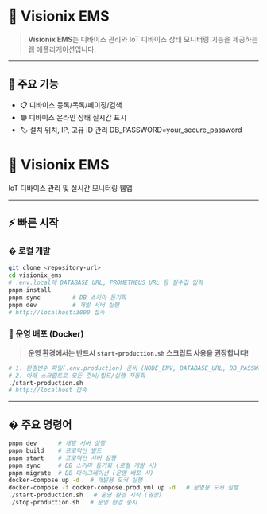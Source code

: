 # 🚀 Visionix EMS

> **Visionix EMS**는 디바이스 관리와 IoT 디바이스 상태 모니터링 기능을 제공하는 웹 애플리케이션입니다.

---

## 🧩 주요 기능

-   📋 디바이스 등록/목록/페이징/검색
-   🟢 디바이스 온라인 상태 실시간 표시
-   🏷️ 설치 위치, IP, 고유 ID 관리
    DB_PASSWORD=your_secure_password

# 🚀 Visionix EMS

IoT 디바이스 관리 및 실시간 모니터링 웹앱

---

## ⚡️ 빠른 시작

### �️ 로컬 개발

```bash
git clone <repository-url>
cd visionix_ems
# .env.local에 DATABASE_URL, PROMETHEUS_URL 등 필수값 입력
pnpm install
pnpm sync         # DB 스키마 동기화
pnpm dev          # 개발 서버 실행
# http://localhost:3000 접속
```


### 🚀 운영 배포 (Docker)

> **운영 환경에서는 반드시 `start-production.sh` 스크립트 사용을 권장합니다!**

```bash
# 1. 환경변수 파일(.env.production) 준비 (NODE_ENV, DATABASE_URL, DB_PASSWORD 등 필수)
# 2. 아래 스크립트로 모든 준비/빌드/실행 자동화
./start-production.sh
# http://localhost 접속
```

---

## �️ 주요 명령어

```bash
pnpm dev      # 개발 서버 실행
pnpm build    # 프로덕션 빌드
pnpm start    # 프로덕션 서버 실행
pnpm sync     # DB 스키마 동기화 (로컬 개발 시)
pnpm migrate  # DB 마이그레이션 (운영 배포 시)
docker-compose up -d   # 개발용 도커 실행
docker-compose -f docker-compose.prod.yml up -d   # 운영용 도커 실행
./start-production.sh   # 운영 환경 시작 (권장)
./stop-production.sh   # 운영 환경 중지
```
